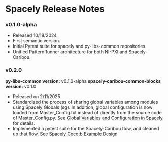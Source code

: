 # Spacely Release Notes

### v0.1.0-alpha

- Released 10/18/2024
- First semantic version. 
- Initial Pytest suite for spacely and py-libs-common repositories.
- Unified PatternRunner architecture for both NI-PXI and Spacely-Caribou.



### v0.2.0

**py-libs-common version:** v0.1.0-alpha
**spacely-caribou-common-blocks version:** v0.1.0

- Released on 2/11/2025
- Standardized the process of sharing global variables among modules using Spacely Globals (sg). In addition, global configuration is now loaded from Master_Config.txt instead of directly from the source code of Master_Config.py. See [Global Variables and Configuration in Spacely](</fundamentals/Global Variables and Configuration in Spacely.md>) for details.
- Implemented a pytest suite for the Spacely-Caribou flow, and cleaned up that flow. See [Spacely Cocotb Example Design](</digital-twin/spacely-cocotb-example-design.md>)